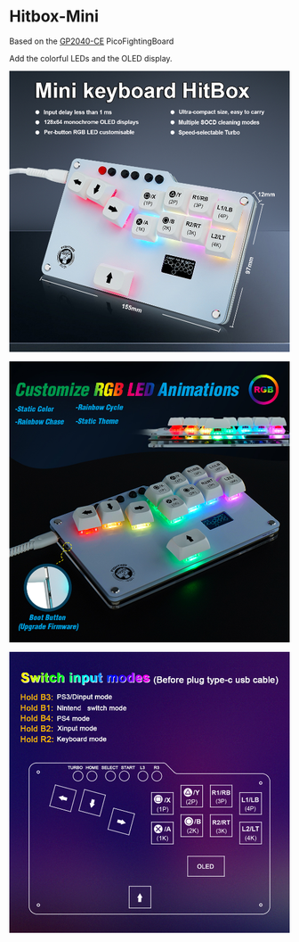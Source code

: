 # Hitbox-Mini
Based on the [GP2040-CE](https://github.com/OpenStickCommunity/GP2040-CE) PicoFightingBoard

Add the colorful LEDs and the OLED display.

![Hitbox-Mini](pictures/2.jpg)

![Hitbox-Mini](pictures/7.jpg)

![Hitbox-Mini](pictures/10.jpg)




